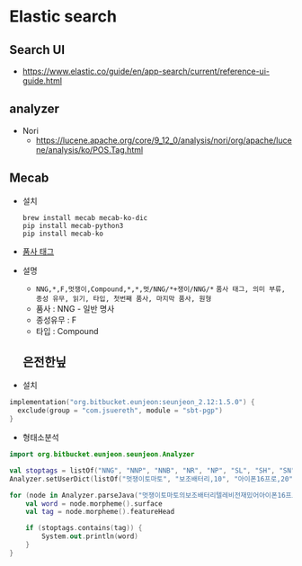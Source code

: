 # Elastic search

## Search UI
* https://www.elastic.co/guide/en/app-search/current/reference-ui-guide.html

## analyzer
* Nori
  * https://lucene.apache.org/core/9_12_0/analysis/nori/org/apache/lucene/analysis/ko/POS.Tag.html

## Mecab
* 설치 
  ```
  brew install mecab mecab-ko-dic
  pip install mecab-python3
  pip install mecab-ko
  ```

* [품사 태그](https://docs.google.com/spreadsheets/d/1-9blXKjtjeKZqsf4NzHeYJCrr49-nXeRF6D80udfcwY/edit?gid=589544265#gid=589544265)
* 설명
  * `NNG,*,F,멋쟁이,Compound,*,*,멋/NNG/*+쟁이/NNG/*`
    `품사 태그, 의미 부류, 종성 유무, 읽기, 타입, 첫번째 품사, 마지막 품사, 원형`
  * 품사 : NNG - 일반 명사 
  * 종성유무 : F
  * 타입 : Compound 

  ## 은전한닢
* 설치
```kt
implementation("org.bitbucket.eunjeon:seunjeon_2.12:1.5.0") {
  exclude(group = "com.jsuereth", module = "sbt-pgp")
}
```
* 형태소분석
```kt
import org.bitbucket.eunjeon.seunjeon.Analyzer

val stoptags = listOf("NNG", "NNP", "NNB", "NR", "NP", "SL", "SH", "SN", "NNBC")
Analyzer.setUserDict(listOf("멋쟁이토마토", "보조배터리,10", "아이폰16프로,20", """C\+\+""").listIterator())

for (node in Analyzer.parseJava("멋쟁이토마토의보조배터리텔레비전재밌어아이폰16프로.")) {
    val word = node.morpheme().surface
    val tag = node.morpheme().featureHead

    if (stoptags.contains(tag)) {
        System.out.println(word)
    }
}
```